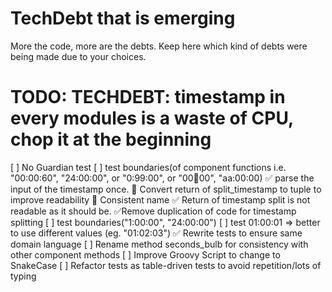 # TechDebt that is emerging

More the code, more are the debts. Keep here which kind of debts were being made due to your choices.

# TODO: TECHDEBT: timestamp in every modules is a waste of CPU, chop it at the beginning

[ ] No Guardian test
[ ] test boundaries(of component functions i.e. "00:00:60", "24:00:00", or "0:99:00", or "00:100:00", "aa:00:00)
✅ parse the input of the timestamp once.
🚧 Convert return of split_timestamp to tuple to improve readability
🚧 Consistent name 
✅ Return of timestamp split is not readable as it should be.
✅Remove duplication of code for timestamp splitting
[ ] test boundaries("1:00:00", "24:00:00")
[ ] test 01:00:01 => better to use different values (eg. "01:02:03")
✅ Rewrite tests to ensure same domain language
[ ] Rename method seconds_bulb for consistency with other component methods
[ ] Improve Groovy Script to change to SnakeCase
[ ] Refactor tests as table-driven tests to avoid repetition/lots of typing
